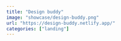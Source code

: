 ```yaml
---
title: "Design buddy"
image: "showcase/design-buddy.png"
url: "https://design-buddy.netlify.app/"
categories: ["landing"]
---
```

